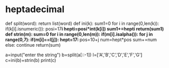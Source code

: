 # heptadecimal
def split(word):
    return list(word)
def ini(k):
  sum1=0
  for i in range(0,len(k)):
    if(k[i].isnumeric()):
      posi=17**i
      hepti=posi*int(k[i])
      sum1+=hepti
  return(sum1)
def strin(m):
  sum=0
  for i in range(0,len(m)):
    if(m[i].isalpha()):
      for j in range(0,7):
        if(m[i]==l[j]):
          hept=17**i
          pos=10+j
          num=hept*pos
          sum+=num
        else:
         continue
  return(sum)
    
a=input("enter the string")
b=split(a[::-1])
l=['A','B','C','D','E','F','G']
c=ini(b)+strin(b)
print(c)
